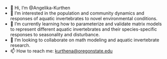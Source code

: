 - 👋 Hi, I’m @Angelika-Kurthen
- 👀 I’m interested in the population and community dynamics and responses of aquatic invertebrates to novel environmental conditions.
- 🌱 I’m currently learning how to parameterize and validate matrix models to represent different aquatic invertebrates and their species-specific responses to seasonality and disturbance. 
- 💞️ I’m looking to collaborate on math modeling and aquatic invertebrate research.
- 📫 How to reach me: kurthena@oregonstate.edu

<!---
Angelika-Kurthen/Angelika-Kurthen is a ✨ special ✨ repository because its `README.md` (this file) appears on your GitHub profile.
You can click the Preview link to take a look at your changes.
--->
